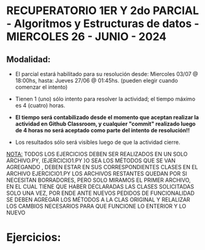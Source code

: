 # RECUPERATORIO 1ER Y 2do PARCIAL - Algoritmos y Estructuras de datos - MIERCOLES 26 - JUNIO - 2024

## Modalidad:

- El parcial estará habilitado para su resolución desde: Miercoles 03/07 @ 18:00hs, hasta: Jueves 27/06 @ 01:45hs. (pueden elegir cuando comenzar el intento)

- Tienen 1 (uno) sólo  intento para resolver la actividad; el tiempo máximo es 4 (cuatro) horas.

- **El tiempo será contabilizado desde el momento que aceptan realizar la actividad en Github Classroom, y cualquier "commit" realizado luego de 4 horas no será aceptado como parte del intento de resolución!!**

- Los resultados sólo será visibles luego de que la actividad cierre.   

<u>NOTA:</u> TODOS LOS EJERCICIOS DEBEN SER REALIZADOS EN UN SOLO ARCHIVO.PY, (EJERCICIO1.PY )O SEA LOS MÉTODOS QUE SE VAN AGREGANDO , DEBEN ESTAR EN SUS CORRESPONDIENTES CLASES EN EL ARCHIVO EJERCICIO1.PY
LOS ARCHIVOS RESTANTES QUEDAN POR SI NECESITAN BORRADORES, PERO SOLO MIRAMOS EL PRIMER ARCHIVO, EN EL CUAL TIENE QUE HABER DECLARADAS LAS CLASES SOLICITADAS SOLO UNA VEZ, POR ENDE ANTE NUEVOS PEDIDOS DE FUNCIONALIDAD SE DEBEN AGREGAR LOS MÉTODOS A LA CLAS ORIGINAL Y RELALIZAR LOS CAMBIOS NECESARIOS PARA QUE FUNCIONE LO ENTERIOR Y LO NUEVO


# Ejercicios:
